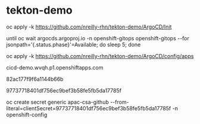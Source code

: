 # tekton-demo

oc apply -k https://github.com/nreilly-rhn/tekton-demo/ArgoCD/Init

until oc wait argocds.argoproj.io -n openshift-gitops openshift-gitops --for jsonpath='{.status.phase}'=Available; do sleep 5; done

oc apply -k https://github.com/nreilly-rhn/tekton-demo/ArgoCD/config/apps

cicd-demo.wvqh.p1.openshiftapps.com

82ac177f9f6a1144b66b

97737718401df756ec9bef3b58fe5fb5da17785f

oc create secret generic apac-csa-github --from-literal=clientSecret=97737718401df756ec9bef3b58fe5fb5da17785f -n openshift-config